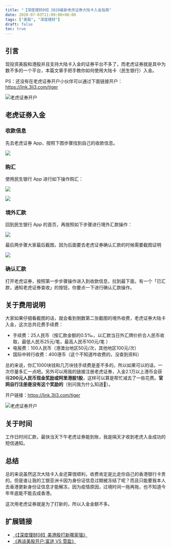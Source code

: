 ```yaml
---
title: "【深度理财09】2020最新老虎证券大陆卡入金指南"
date: 2020-07-03T11:09:00+08:00
tags: ["美股", "深度理财"] 
draft: false
toc: true
---
```


## 引言

现投资美股和港股并且支持大陆卡入金的证券平台不多了，而老虎证券就是其中为数不多的一个平台，本篇文章手把手教你如何使用大陆卡（民生银行）入金。

PS：还没有在老虎证券开户小伙伴可以通过下面链接开户：<https://link.3li3.com/tiger>

![老虎证券开户](https://blog-1251237404.cos.ap-guangzhou.myqcloud.com/itiger.png!s)

<!--more-->

## 老虎证券入金

### 收款信息

先去老虎证券 App，按照下图步骤找到自己的收款信息。


![](https://blog-1251237404.cos.ap-guangzhou.myqcloud.com/IMG_4317.JPG)

### 购汇

使用民生银行 App 进行如下操作购汇：

![](https://blog-1251237404.cos.ap-guangzhou.myqcloud.com/IMG_4294.JPG)


![](https://blog-1251237404.cos.ap-guangzhou.myqcloud.com/IMG_4304.JPG)

### 境外汇款

回到民生银行 App 的首页，再按照如下步骤进行境外汇款操作：

![](https://blog-1251237404.cos.ap-guangzhou.myqcloud.com/IMG_4305.JPG)

最后两步骤大家最后截图，因为后面要去老虎证券确认汇款的时候需要截图证明

![](https://blog-1251237404.cos.ap-guangzhou.myqcloud.com/IMG_4307.JPG)

### 确认汇款

打开老虎证券，按照第一步步骤操作进入到收款信息，拉到最下面，有一个「已汇款，通知老虎证券查收」的按钮，你要点一下进行确认汇款操作。

## 关于费用说明

大家如果仔细看截图的话，就会看到倒数第二张截图的境外收费，老虎证券大陆卡入金，这次总共花费手续费：

- 手续费：25人民币（按汇款金额的0.5‰，以汇款当日外汇牌价折合人民币收取，最低人民币25元/笔，最高人民币100元/笔 ）
- 电报费：100人民币（港澳台地区50元/次，其他地区100元/次）
- 国际中转行收费：400港币（这个不知道咋收费的，没查到资料）

总的来说，你汇1000块钱和几万块钱手续费是差不多的，所以如果可以的话，一次尽量多汇一点吧。另外可以用我的链接注册老虎证券，入金2.1万以上港币会获得**200元人民币现金奖励或阿里港股1股**，这样可以算是帮忙减去了一些花费。**官网自行注册是没有这个奖励的**（别问我为什么知道🤦‍）。

开户链接：<https://link.3li3.com/tiger>

![老虎证券开户](https://blog-1251237404.cos.ap-guangzhou.myqcloud.com/itiger.png!s)

## 关于时间

工作日时间汇款，最快当天下午老虎证券能到账，我是隔天才收到老虎入金成功的短信通知。

## 总结

总的来说虽然这次大陆卡入金还算很顺利，收费肯定是比走你自己的香港银行卡贵的。但是谁让我的工银亚洲卡因为身份证信息过期被冻结了呢？而且只能要我本人去香港更新身份证信息才能解冻，因为疫情原因，过境时间一拖再拖，也不知道今年年底能不能去成香港。

这次用老虎证券就是为了打新的，所以入金金额不多。

## 扩展链接

- [《【深度理财08】美港股打新哪家强》](https://blog.forecho.com/financedeep-08.html)
- [《再谈美股开户:富途 VS 雪盈》](https://blog.forecho.com/talk-about-us-stocks-account-again.html)
